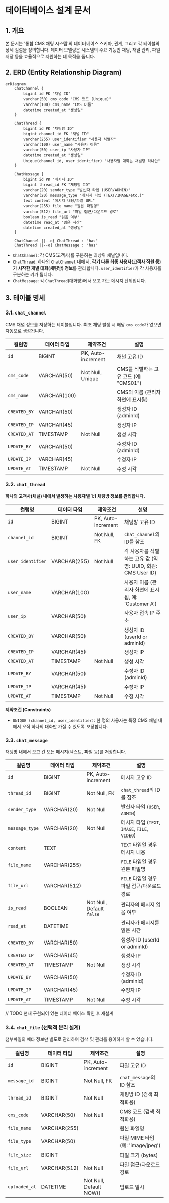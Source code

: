 # 데이터베이스 설계 문서

## 1. 개요

본 문서는 '통합 CMS 채팅 시스템'의 데이터베이스 스키마, 관계, 그리고 각 테이블의 상세 컬럼을 정의합니다. 데이터 모델링은 시스템의 주요 기능인 채팅, 채널 관리, 파일 저장 등을 효율적으로 지원하는 데 목적을 둡니다.

## 2. ERD (Entity Relationship Diagram)

```mermaid
erDiagram
    ChatChannel {
        bigint id PK "채널 ID"
        varchar(50) cms_code "CMS 코드 (Unique)"
        varchar(100) cms_name "CMS 이름"
        datetime created_at "생성일"
    }

    ChatThread {
        bigint id PK "채팅방 ID"
        bigint channel_id FK "채널 ID"
        varchar(255) user_identifier "사용자 식별자"
        varchar(100) user_name "사용자 이름"
        varchar(50) user_ip "사용자 IP"
        datetime created_at "생성일"
        Unique(channel_id, user_identifier) "사용자별 대화는 채널당 하나만"
    }

    ChatMessage {
        bigint id PK "메시지 ID"
        bigint thread_id FK "채팅방 ID"
        varchar(20) sender_type "발신자 타입 (USER/ADMIN)"
        varchar(20) message_type "메시지 타입 (TEXT/IMAGE/etc.)"
        text content "메시지 내용/파일 URL"
        varchar(255) file_name "원본 파일명"
        varchar(512) file_url "파일 접근/다운로드 경로"
        boolean is_read "읽음 여부"
        datetime read_at "읽은 시간"
        datetime created_at "생성일"
    }

    ChatChannel ||--o{ ChatThread : "has"
    ChatThread ||--o{ ChatMessage : "has"

```

- `ChatChannel`: 각 CMS(고객사)를 구분하는 최상위 채널입니다.
- `ChatThread`: 하나의 `ChatChannel` 내에서, **각기 다른 최종 사용자(고객사 직원 등)가 시작한 개별 대화(채팅방) 정보**를 관리합니다. `user_identifier`가 각 사용자를 구분하는 키가 됩니다.
- `ChatMessage`: 각 `ChatThread`(대화방)에서 오고 가는 메시지 단위입니다.

## 3. 테이블 명세

### 3.1. `chat_channel`

CMS 채널 정보를 저장하는 테이블입니다. 최초 채팅 발생 시 해당 `cms_code`가 없으면 자동으로 생성됩니다.

| 컬럼명       | 데이터 타입  | 제약조건           | 설명                                   |
| ------------ | ------------ | ------------------ | -------------------------------------- |
| `id`         | BIGINT       | PK, Auto-increment | 채널 고유 ID                           |
| `cms_code`   | VARCHAR(50)  | Not Null, Unique   | CMS를 식별하는 고유 코드 (예: "CMS01") |
| `cms_name`   | VARCHAR(100) |                    | CMS의 이름 (관리자 화면에 표시됨)      |
| `CREATED_BY` | VARCHAR(50)  |                    | 생성자 ID (adminId)                    |
| `CREATED_IP` | VARCHAR(45)  |                    | 생성자 IP                              |
| `CREATED_AT` | TIMESTAMP    | Not Null           | 생성 시각                              |
| `UPDATE_BY`  | VARCHAR(50)  |                    | 수정자 ID (adminId)                    |
| `UPDATE_IP`  | VARCHAR(45)  |                    | 수정자 IP                              |
| `UPDATE_AT`  | TIMESTAMP    | Not Null           | 수정 시각                              |

### 3.2. `chat_thread`

**하나의 고객사(채널) 내에서 발생하는 사용자별 1:1 채팅방 정보를 관리합니다.**

| 컬럼명            | 데이터 타입  | 제약조건           | 설명                                                         |
| ----------------- | ------------ | ------------------ | ------------------------------------------------------------ |
| `id`              | BIGINT       | PK, Auto-increment | 채팅방 고유 ID                                               |
| `channel_id`      | BIGINT       | Not Null, FK       | `chat_channel`의 ID를 참조                                   |
| `user_identifier` | VARCHAR(255) | Not Null           | 각 사용자를 식별하는 고유 값 (익명: UUID, 회원: CMS User ID) |
| `user_name`       | VARCHAR(100) |                    | 사용자 이름 (관리자 화면에 표시됨, 예: 'Customer A')         |
| `user_ip`         | VARCHAR(50)  |                    | 사용자 접속 IP 주소                                          |
| `CREATED_BY`      | VARCHAR(50)  |                    | 생성자 ID (userId or adminId)                                |
| `CREATED_IP`      | VARCHAR(45)  |                    | 생성자 IP                                                    |
| `CREATED_AT`      | TIMESTAMP    | Not Null           | 생성 시각                                                    |
| `UPDATE_BY`       | VARCHAR(50)  |                    | 수정자 ID (adminId)                                          |
| `UPDATE_IP`       | VARCHAR(45)  |                    | 수정자 IP                                                    |
| `UPDATE_AT`       | TIMESTAMP    | Not Null           | 수정 시각                                                    |

**제약조건 (Constraints)**

- `UNIQUE (channel_id, user_identifier)`: 한 명의 사용자는 특정 CMS 채널 내에서 오직 하나의 대화만 가질 수 있도록 보장합니다.

### 3.3. `chat_message`

채팅방 내에서 오고 간 모든 메시지(텍스트, 파일 등)를 저장합니다.

| 컬럼명         | 데이터 타입  | 제약조건                  | 설명                                           |
| -------------- | ------------ | ------------------------- | ---------------------------------------------- |
| `id`           | BIGINT       | PK, Auto-increment        | 메시지 고유 ID                                 |
| `thread_id`    | BIGINT       | Not Null, FK              | `chat_thread`의 ID를 참조                      |
| `sender_type`  | VARCHAR(20)  | Not Null                  | 발신자 타입 (`USER`, `ADMIN`)                  |
| `message_type` | VARCHAR(20)  | Not Null                  | 메시지 타입 (`TEXT`, `IMAGE`, `FILE`, `VIDEO`) |
| `content`      | TEXT         |                           | `TEXT` 타입일 경우 메시지 내용                 |
| `file_name`    | VARCHAR(255) |                           | `FILE` 타입일 경우 원본 파일명                 |
| `file_url`     | VARCHAR(512) |                           | `FILE` 타입일 경우 파일 접근/다운로드 경로     |
| `is_read`      | BOOLEAN      | Not Null, Default `false` | 관리자의 메시지 읽음 여부                      |
| `read_at`      | DATETIME     |                           | 관리자가 메시지를 읽은 시간                    |
| `CREATED_BY`   | VARCHAR(50)  |                           | 생성자 ID (userId or adminId)                  |
| `CREATED_IP`   | VARCHAR(45)  |                           | 생성자 IP                                      |
| `CREATED_AT`   | TIMESTAMP    | Not Null                  | 생성 시각                                      |
| `UPDATE_BY`    | VARCHAR(50)  |                           | 수정자 ID (adminId)                            |
| `UPDATE_IP`    | VARCHAR(45)  |                           | 수정자 IP                                      |
| `UPDATE_AT`    | TIMESTAMP    | Not Null                  | 수정 시각                                      |

// TODO 현재 구현되어 있는 데이터 베이스 확인 후 재설계

### 3.4. `chat_file` (선택적 분리 설계)

첨부파일의 메타 정보만 별도로 관리하여 검색 및 관리를 용이하게 할 수 있습니다.

| 컬럼명        | 데이터 타입  | 제약조건                | 설명                              |
| ------------- | ------------ | ----------------------- | --------------------------------- |
| `id`          | BIGINT       | PK, Auto-increment      | 파일 고유 ID                      |
| `message_id`  | BIGINT       | Not Null, FK            | `chat_message`의 ID 참조          |
| `thread_id`   | BIGINT       | Not Null                | 채팅방 ID (검색 최적화용)         |
| `cms_code`    | VARCHAR(50)  | Not Null                | CMS 코드 (검색 최적화용)          |
| `file_name`   | VARCHAR(255) |                         | 원본 파일명                       |
| `file_type`   | VARCHAR(50)  |                         | 파일 MIME 타입 (예: 'image/jpeg') |
| `file_size`   | BIGINT       |                         | 파일 크기 (bytes)                 |
| `file_url`    | VARCHAR(512) | Not Null                | 파일 접근/다운로드 경로           |
| `uploaded_at` | DATETIME     | Not Null, Default NOW() | 업로드 일시                       |
